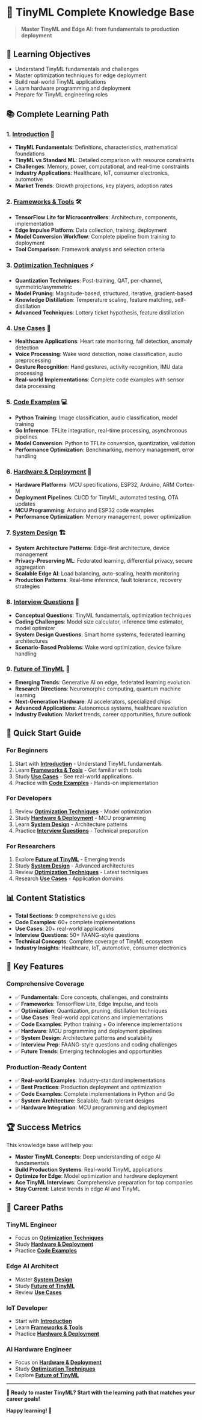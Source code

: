 # 📱 **TinyML Complete Knowledge Base**

> **Master TinyML and Edge AI: from fundamentals to production deployment**

## 🎯 **Learning Objectives**

- Understand TinyML fundamentals and challenges
- Master optimization techniques for edge deployment
- Build real-world TinyML applications
- Learn hardware programming and deployment
- Prepare for TinyML engineering roles

## 📚 **Complete Learning Path**

### **1. [Introduction](./Introduction.md)** 🚀
- **TinyML Fundamentals**: Definitions, characteristics, mathematical foundations
- **TinyML vs Standard ML**: Detailed comparison with resource constraints
- **Challenges**: Memory, power, computational, and real-time constraints
- **Industry Applications**: Healthcare, IoT, consumer electronics, automotive
- **Market Trends**: Growth projections, key players, adoption rates

### **2. [Frameworks & Tools](./FrameworksAndTools.md)** 🛠️
- **TensorFlow Lite for Microcontrollers**: Architecture, components, implementation
- **Edge Impulse Platform**: Data collection, training, deployment
- **Model Conversion Workflow**: Complete pipeline from training to deployment
- **Tool Comparison**: Framework analysis and selection criteria

### **3. [Optimization Techniques](./OptimizationTechniques.md)** ⚡
- **Quantization Techniques**: Post-training, QAT, per-channel, symmetric/asymmetric
- **Model Pruning**: Magnitude-based, structured, iterative, gradient-based
- **Knowledge Distillation**: Temperature scaling, feature matching, self-distillation
- **Advanced Techniques**: Lottery ticket hypothesis, feature distillation

### **4. [Use Cases](./UseCases.md)** 🎯
- **Healthcare Applications**: Heart rate monitoring, fall detection, anomaly detection
- **Voice Processing**: Wake word detection, noise classification, audio preprocessing
- **Gesture Recognition**: Hand gestures, activity recognition, IMU data processing
- **Real-world Implementations**: Complete code examples with sensor data processing

### **5. [Code Examples](./CodeExamples.md)** 💻
- **Python Training**: Image classification, audio classification, model training
- **Go Inference**: TFLite integration, real-time processing, asynchronous pipelines
- **Model Conversion**: Python to TFLite conversion, quantization, validation
- **Performance Optimization**: Benchmarking, memory management, error handling

### **6. [Hardware & Deployment](./HardwareAndDeployment.md)** 🔧
- **Hardware Platforms**: MCU specifications, ESP32, Arduino, ARM Cortex-M
- **Deployment Pipelines**: CI/CD for TinyML, automated testing, OTA updates
- **MCU Programming**: Arduino and ESP32 code examples
- **Performance Optimization**: Memory management, power optimization

### **7. [System Design](./SystemDesign.md)** 🏗️
- **System Architecture Patterns**: Edge-first architecture, device management
- **Privacy-Preserving ML**: Federated learning, differential privacy, secure aggregation
- **Scalable Edge AI**: Load balancing, auto-scaling, health monitoring
- **Production Patterns**: Real-time inference, fault tolerance, recovery strategies

### **8. [Interview Questions](./InterviewQuestions.md)** 🎯
- **Conceptual Questions**: TinyML fundamentals, optimization techniques
- **Coding Challenges**: Model size calculator, inference time estimator, model optimizer
- **System Design Questions**: Smart home systems, federated learning architectures
- **Scenario-Based Problems**: Wake word optimization, device failure handling

### **9. [Future of TinyML](./FutureOfTinyML.md)** 🚀
- **Emerging Trends**: Generative AI on edge, federated learning evolution
- **Research Directions**: Neuromorphic computing, quantum machine learning
- **Next-Generation Hardware**: AI accelerators, specialized chips
- **Advanced Applications**: Autonomous systems, healthcare revolution
- **Industry Evolution**: Market trends, career opportunities, future outlook

## 🚀 **Quick Start Guide**

### **For Beginners**
1. Start with [**Introduction**](./Introduction.md) - Understand TinyML fundamentals
2. Learn [**Frameworks & Tools**](./FrameworksAndTools.md) - Get familiar with tools
3. Study [**Use Cases**](./UseCases.md) - See real-world applications
4. Practice with [**Code Examples**](./CodeExamples.md) - Hands-on implementation

### **For Developers**
1. Review [**Optimization Techniques**](./OptimizationTechniques.md) - Model optimization
2. Study [**Hardware & Deployment**](./HardwareAndDeployment.md) - MCU programming
3. Learn [**System Design**](./SystemDesign.md) - Architecture patterns
4. Practice [**Interview Questions**](./InterviewQuestions.md) - Technical preparation

### **For Researchers**
1. Explore [**Future of TinyML**](./FutureOfTinyML.md) - Emerging trends
2. Study [**System Design**](./SystemDesign.md) - Advanced architectures
3. Review [**Optimization Techniques**](./OptimizationTechniques.md) - Latest techniques
4. Research [**Use Cases**](./UseCases.md) - Application domains

## 📊 **Content Statistics**

- **Total Sections**: 9 comprehensive guides
- **Code Examples**: 60+ complete implementations
- **Use Cases**: 20+ real-world applications
- **Interview Questions**: 50+ FAANG-style questions
- **Technical Concepts**: Complete coverage of TinyML ecosystem
- **Industry Insights**: Healthcare, IoT, automotive, consumer electronics

## 🎯 **Key Features**

### **Comprehensive Coverage**
- ✅ **Fundamentals**: Core concepts, challenges, and constraints
- ✅ **Frameworks**: TensorFlow Lite, Edge Impulse, and tools
- ✅ **Optimization**: Quantization, pruning, distillation techniques
- ✅ **Use Cases**: Real-world applications and implementations
- ✅ **Code Examples**: Python training + Go inference implementations
- ✅ **Hardware**: MCU programming and deployment pipelines
- ✅ **System Design**: Architecture patterns and scalability
- ✅ **Interview Prep**: FAANG-style questions and coding challenges
- ✅ **Future Trends**: Emerging technologies and opportunities

### **Production-Ready Content**
- ✅ **Real-world Examples**: Industry-standard implementations
- ✅ **Best Practices**: Production deployment and optimization
- ✅ **Code Examples**: Complete implementations in Python and Go
- ✅ **System Architecture**: Scalable, fault-tolerant designs
- ✅ **Hardware Integration**: MCU programming and deployment

## 🏆 **Success Metrics**

This knowledge base will help you:
- **Master TinyML Concepts**: Deep understanding of edge AI fundamentals
- **Build Production Systems**: Real-world TinyML applications
- **Optimize for Edge**: Model optimization and hardware deployment
- **Ace TinyML Interviews**: Comprehensive preparation for top companies
- **Stay Current**: Latest trends in edge AI and TinyML

## 🎯 **Career Paths**

### **TinyML Engineer**
- Focus on [**Optimization Techniques**](./OptimizationTechniques.md)
- Study [**Hardware & Deployment**](./HardwareAndDeployment.md)
- Practice [**Code Examples**](./CodeExamples.md)

### **Edge AI Architect**
- Master [**System Design**](./SystemDesign.md)
- Study [**Future of TinyML**](./FutureOfTinyML.md)
- Review [**Use Cases**](./UseCases.md)

### **IoT Developer**
- Start with [**Introduction**](./Introduction.md)
- Learn [**Frameworks & Tools**](./FrameworksAndTools.md)
- Practice [**Hardware & Deployment**](./HardwareAndDeployment.md)

### **AI Hardware Engineer**
- Focus on [**Hardware & Deployment**](./HardwareAndDeployment.md)
- Study [**Optimization Techniques**](./OptimizationTechniques.md)
- Explore [**Future of TinyML**](./FutureOfTinyML.md)

---

**🎉 Ready to master TinyML? Start with the learning path that matches your career goals!**

**Happy learning! 🚀**
